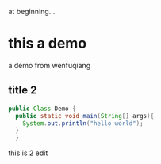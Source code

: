 at beginning... 

# this a demo
a demo from wenfuqiang

## title 2


```java
public Class Demo {
  public static void main(String[] args){
    System.out.println("hello world");
  }
  }
```
 
this is 2 edit 
